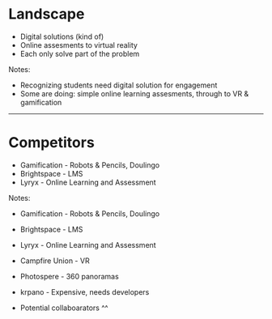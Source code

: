 # Landscape

- Digital solutions (kind of)
- Online assesments to virtual reality
- Each only solve part of the problem

Notes:
- Recognizing students need digital solution for engagement
- Some are doing: simple online learning assesments, through to VR & gamification

------

# Competitors

- Gamification - Robots & Pencils, Doulingo
- Brightspace - LMS
- Lyryx - Online Learning and Assessment

Notes:

- Gamification - Robots & Pencils, Doulingo
- Brightspace - LMS
- Lyryx - Online Learning and Assessment
- Campfire Union - VR
- Photospere - 360 panoramas
- krpano - Expensive, needs developers

- Potential collaboarators ^^


